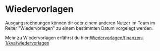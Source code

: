 # Wiedervorlagen

  
Ausgangsrechnungen können dir oder einem anderen Nutzer im Team im Reiter "Wiedervorlagen" zu einem bestimmten Datum vorgelegt werden.‌

Mehr zu Wiedervorlagen erfährst du hier:​[Wiedervorlagen/finanzen-1/kva/wiedervorlagen](/@dieagenturverwaltung/s/wiki/~/drafts/-M1sgQMFXXhZUkWsgYDy/finanzen-1/kva/wiedervorlagen)  


